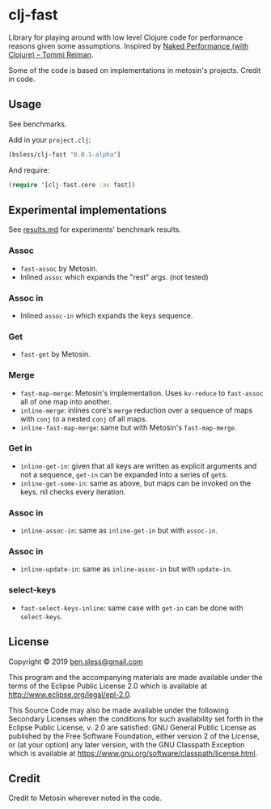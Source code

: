 # clj-fast

Library for playing around with low level Clojure code for performance reasons
given some assumptions.
Inspired by [Naked Performance (with Clojure) – Tommi Reiman](https://www.youtube.com/watch?v=3SSHjKT3ZmA).

Some of the code is based on implementations in metosin's projects. Credit in code.

## Usage

See benchmarks.

Add in your `project.clj`:

```clojure
[bsless/clj-fast "0.0.1-alpha"]
```

And require:

```clojure
(require '[clj-fast.core :as fast])
```


## Experimental implementations

See [results.md](doc/results.md) for experiments' benchmark results.

### Assoc

- `fast-assoc` by Metosin.
- Inlined `assoc` which expands the "rest" args. (not tested)

### Assoc in

- Inlined `assoc-in` which expands the keys sequence.

### Get

- `fast-get` by Metosin.

### Merge

- `fast-map-merge`: Metosin's implementation. Uses `kv-reduce` to `fast-assoc` all of one map into another.
- `inline-merge`: inlines core's `merge` reduction over a sequence of maps with `conj` to a nested `conj` of all maps.
- `inline-fast-map-merge`: same but with Metosin's `fast-map-merge`.

### Get in

- `inline-get-in`: given that all keys are written as explicit arguments and not a sequence, `get-in` can be expanded into a series of `get`s.
- `inline-get-some-in`: same as above, but maps can be invoked on the keys. nil checks every iteration.

### Assoc in

- `inline-assoc-in`: same as `inline-get-in` but with `assoc-in`.

### Assoc in

- `inline-update-in`: same as `inline-assoc-in` but with `update-in`.

### select-keys

- `fast-select-keys-inline`: same case with `get-in` can be done with
`select-keys`.

## License

Copyright © 2019 ben.sless@gmail.com

This program and the accompanying materials are made available under the
terms of the Eclipse Public License 2.0 which is available at
http://www.eclipse.org/legal/epl-2.0.

This Source Code may also be made available under the following Secondary
Licenses when the conditions for such availability set forth in the Eclipse
Public License, v. 2.0 are satisfied: GNU General Public License as published by
the Free Software Foundation, either version 2 of the License, or (at your
option) any later version, with the GNU Classpath Exception which is available
at https://www.gnu.org/software/classpath/license.html.

## Credit

Credit to Metosin wherever noted in the code.
